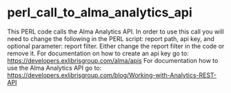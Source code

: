 # perl_call_to_alma_analytics_api
This PERL code calls the Alma Analytics API.
In order to use this call you will need to change the following in the PERL script: 
report path,
api key,
and optional parameter: report filter. 
Either change the report filter in the code or remove it.
For documentation on how to create an api key go to:
https://developers.exlibrisgroup.com/alma/apis
For documentation how to use the Alma Analytics	API go to:
https://developers.exlibrisgroup.com/blog/Working-with-Analytics-REST-API
